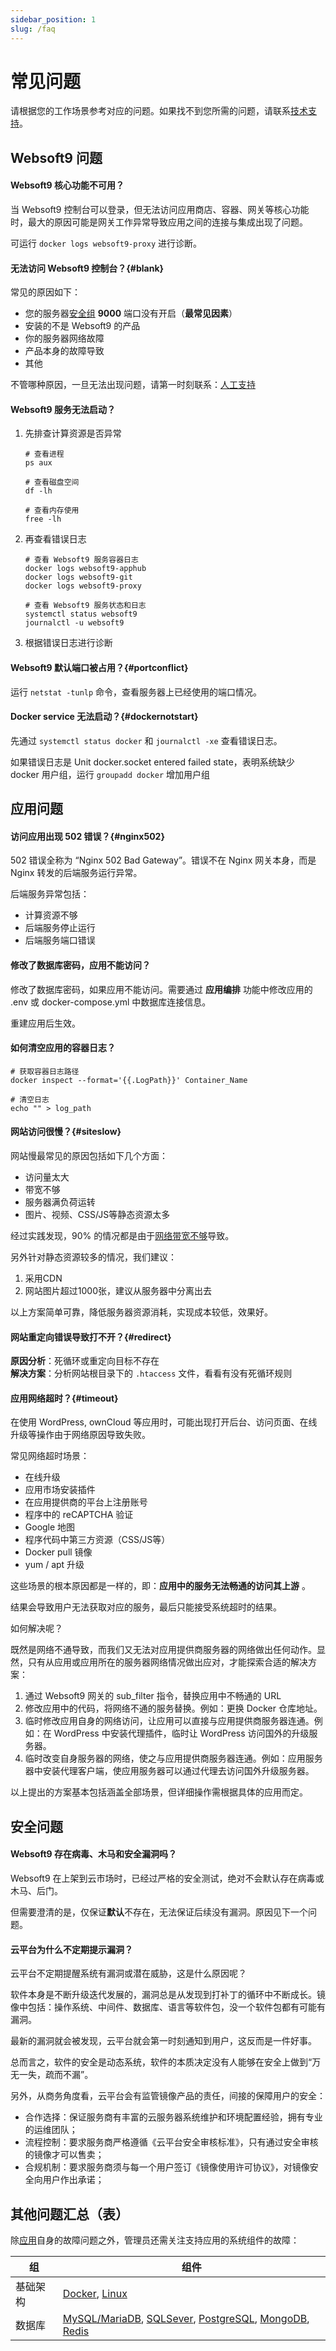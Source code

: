```yaml
---
sidebar_position: 1
slug: /faq
---
```


# 常见问题

请根据您的工作场景参考对应的问题。如果找不到您所需的问题，请联系[技术支持](./helpdesk)。  

## Websoft9 问题

#### Websoft9 核心功能不可用？

当 Websoft9 控制台可以登录，但无法访问应用商店、容器、网关等核心功能时，最大的原因可能是网关工作异常导致应用之间的连接与集成出现了问题。  

可运行 `docker logs websoft9-proxy` 进行诊断。  


#### 无法访问 Websoft9 控制台？{#blank}

常见的原因如下：

* 您的服务器[安全组](./administrator/firewall#security) **9000** 端口没有开启（**最常见因素**）
* 安装的不是 Websoft9 的产品
* 你的服务器网络故障
* 产品本身的故障导致
* 其他

不管哪种原因，一旦无法出现问题，请第一时刻联系：[人工支持](./helpdesk)  

#### Websoft9 服务无法启动？

1. 先排查计算资源是否异常
    ```shell
    # 查看进程
    ps aux

    # 查看磁盘空间
    df -lh

    # 查看内存使用
    free -lh
    ```
2. 再查看错误日志 
    ```shell
    # 查看 Websoft9 服务容器日志
    docker logs websoft9-apphub
    docker logs websoft9-git
    docker logs websoft9-proxy

    # 查看 Websoft9 服务状态和日志
    systemctl status websoft9
    journalctl -u websoft9
    ```
3. 根据错误日志进行诊断

#### Websoft9 默认端口被占用？{#portconflict}

运行 `netstat -tunlp` 命令，查看服务器上已经使用的端口情况。 

#### Docker service 无法启动？{#dockernotstart}

先通过 `systemctl status docker` 和 `journalctl -xe` 查看错误日志。

如果错误日志是  Unit docker.socket entered failed state，表明系统缺少 docker 用户组，运行 `groupadd docker` 增加用户组  

## 应用问题

#### 访问应用出现 502 错误？{#nginx502}

502 错误全称为 “Nginx 502 Bad Gateway”。错误不在 Nginx 网关本身，而是 Nginx 转发的后端服务运行异常。  

后端服务异常包括：  

* 计算资源不够
* 后端服务停止运行
* 后端服务端口错误

#### 修改了数据库密码，应用不能访问？

修改了数据库密码，如果应用不能访问。需要通过 **应用编排** 功能中修改应用的 .env 或 docker-compose.yml 中数据库连接信息。  

重建应用后生效。  


#### 如何清空应用的容器日志？

```
# 获取容器日志路径
docker inspect --format='{{.LogPath}}' Container_Name

# 清空日志
echo "" > log_path
```

#### 网站访问很慢？{#siteslow}

网站慢最常见的原因包括如下几个方面：

* 访问量太大
* 带宽不够
* 服务器满负荷运转
* 图片、视频、CSS/JS等静态资源太多

经过实践发现，90% 的情况都是由于[网络带宽不够](./install/requirements#network)导致。  

另外针对静态资源较多的情况，我们建议：

1. 采用CDN
2. 网站图片超过1000张，建议从服务器中分离出去

以上方案简单可靠，降低服务器资源消耗，实现成本较低，效果好。


#### 网站重定向错误导致打不开？{#redirect}

**原因分析**：死循环或重定向目标不存在   
**解决方案**：分析网站根目录下的 `.htaccess` 文件，看看有没有死循环规则  

#### 应用网络超时？{#timeout}

在使用 WordPress, ownCloud 等应用时，可能出现打开后台、访问页面、在线升级等操作由于网络原因导致失败。  

常见网络超时场景：  

* 在线升级
* 应用市场安装插件
* 在应用提供商的平台上注册账号
* 程序中的 reCAPTCHA 验证
* Google 地图
* 程序代码中第三方资源（CSS/JS等）
* Docker pull 镜像
* yum / apt 升级 

这些场景的根本原因都是一样的，即：**应用中的服务无法畅通的访问其上游** 。  

结果会导致用户无法获取对应的服务，最后只能接受系统超时的结果。

如何解决呢？  

既然是网络不通导致，而我们又无法对应用提供商服务器的网络做出任何动作。显然，只有从应用或应用所在的服务器网络情况做出应对，才能探索合适的解决方案：

1. 通过 Websoft9 网关的 sub_filter 指令，替换应用中不畅通的 URL
2. 修改应用中的代码，将网络不通的服务替换。例如：更换 Docker 仓库地址。
3. 临时修改应用自身的网络访问，让应用可以直接与应用提供商服务器连通。例如：在 WordPress 中安装代理插件，临时让 WordPress 访问国外的升级服务器。
4. 临时改变自身服务器的网络，使之与应用提供商服务器连通。例如：应用服务器中安装代理客户端，使应用服务器可以通过代理去访问国外升级服务器。

以上提出的方案基本包括涵盖全部场景，但详细操作需根据具体的应用而定。


## 安全问题

#### Websoft9 存在病毒、木马和安全漏洞吗？

Websoft9 在上架到云市场时，已经过严格的安全测试，绝对不会默认存在病毒或木马、后门。  

但需要澄清的是，仅保证**默认**不存在，无法保证后续没有漏洞。原因见下一个问题。  

#### 云平台为什么不定期提示漏洞？

云平台不定期提醒系统有漏洞或潜在威胁，这是什么原因呢？

软件本身是不断升级迭代发展的，漏洞总是从发现到打补丁的循环中不断成长。镜像中包括：操作系统、中间件、数据库、语言等软件包，没一个软件包都有可能有漏洞。

最新的漏洞就会被发现，云平台就会第一时刻通知到用户，这反而是一件好事。

总而言之，软件的安全是动态系统，软件的本质决定没有人能够在安全上做到“万无一失，疏而不漏”。

另外，从商务角度看，云平台会有监管镜像产品的责任，间接的保障用户的安全：

* 合作选择：保证服务商有丰富的云服务器系统维护和环境配置经验，拥有专业的运维团队；
* 流程控制：要求服务商严格遵循《云平台安全审核标准》，只有通过安全审核的镜像才可以售卖；
* 合规机制：要求服务商须与每一个用户签订《镜像使用许可协议》，对镜像安全向用户作出承诺；

## 其他问题汇总（表）

除[应用](./apps)自身的故障问题之外，管理员还需关注支持应用的系统组件的故障：  

| 组         | 组件                                                         |
| ---------- | ------------------------------------------------------------ |
| 基础架构   | [Docker](./docker#troubleshoot), [Linux](./linux#troubleshoot)  |
| 数据库   | [MySQL/MariaDB](./mysql/admin#troubleshoot), [SQLSever](./sqlserver/admin#troubleshoot), [PostgreSQL](./postgresql/admin#troubleshoot), [MongoDB](./mongodb/admin#troubleshoot), [Redis](./redis/admin#troubleshoot) |
